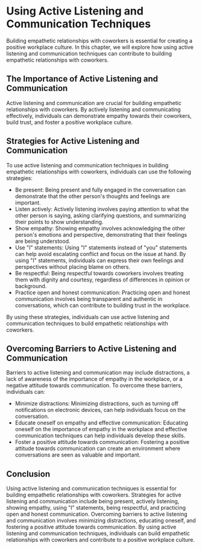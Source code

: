 Using Active Listening and Communication Techniques
================================================================================================================

Building empathetic relationships with coworkers is essential for creating a positive workplace culture. In this chapter, we will explore how using active listening and communication techniques can contribute to building empathetic relationships with coworkers.

The Importance of Active Listening and Communication
----------------------------------------------------

Active listening and communication are crucial for building empathetic relationships with coworkers. By actively listening and communicating effectively, individuals can demonstrate empathy towards their coworkers, build trust, and foster a positive workplace culture.

Strategies for Active Listening and Communication
-------------------------------------------------

To use active listening and communication techniques in building empathetic relationships with coworkers, individuals can use the following strategies:

* Be present: Being present and fully engaged in the conversation can demonstrate that the other person's thoughts and feelings are important.
* Listen actively: Actively listening involves paying attention to what the other person is saying, asking clarifying questions, and summarizing their points to show understanding.
* Show empathy: Showing empathy involves acknowledging the other person's emotions and perspective, demonstrating that their feelings are being understood.
* Use "I" statements: Using "I" statements instead of "you" statements can help avoid escalating conflict and focus on the issue at hand. By using "I" statements, individuals can express their own feelings and perspectives without placing blame on others.
* Be respectful: Being respectful towards coworkers involves treating them with dignity and courtesy, regardless of differences in opinion or background.
* Practice open and honest communication: Practicing open and honest communication involves being transparent and authentic in conversations, which can contribute to building trust in the workplace.

By using these strategies, individuals can use active listening and communication techniques to build empathetic relationships with coworkers.

Overcoming Barriers to Active Listening and Communication
---------------------------------------------------------

Barriers to active listening and communication may include distractions, a lack of awareness of the importance of empathy in the workplace, or a negative attitude towards communication. To overcome these barriers, individuals can:

* Minimize distractions: Minimizing distractions, such as turning off notifications on electronic devices, can help individuals focus on the conversation.
* Educate oneself on empathy and effective communication: Educating oneself on the importance of empathy in the workplace and effective communication techniques can help individuals develop these skills.
* Foster a positive attitude towards communication: Fostering a positive attitude towards communication can create an environment where conversations are seen as valuable and important.

Conclusion
----------

Using active listening and communication techniques is essential for building empathetic relationships with coworkers. Strategies for active listening and communication include being present, actively listening, showing empathy, using "I" statements, being respectful, and practicing open and honest communication. Overcoming barriers to active listening and communication involves minimizing distractions, educating oneself, and fostering a positive attitude towards communication. By using active listening and communication techniques, individuals can build empathetic relationships with coworkers and contribute to a positive workplace culture.
